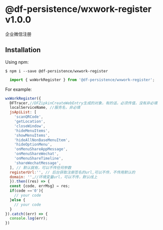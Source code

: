 # @df-persistence/wxwork-register v1.0.0

  企业微信注册
  

## Installation

  Using npm:

  ```shell
  $ npm i --save @df-persistence/wxwork-register
  ```

  ```js
    import { wxWorkRegister } from '@df-persistence/wxwork-register';
  ```

  For example:

  ```js
  wxWorkRegister({
    DFTracer,//DFZipkinCreateWebEntry生成的对象，有的话，必须传值，没有非必填
    localServiceName, //服务名，非必填
    jsApiList: [
      'scanQRCode',
      'getLocation',
      'closeWindow',
      'hideMenuItems',
      'showMenuItems',
      'hideAllNonBaseMenuItem',
      'hideOptionMenu',
      'onMenuShareAppMessage',
      'onMenuShareWechat',
      'onMenuShareTimeline',
      'shareWechatMessage',
    ], // 默认就有，可以不传任何参数
    registerUrl:'', // 后台获取注册签名的url,可以不传，不传用默认的
    domain: '',//环境变量url，可以不传，默认线上  
    }).then((res) => {
    const {code, errMsg} = res;
    if(code =='0'){
      // your code
    }else {
      // your code
    }
  }).catch((err) => {
    console.log(err);
  })
  ```
